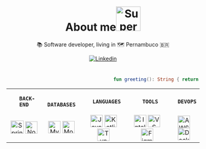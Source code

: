 <h1 align="center">About me<a href="#"><img width="64" height="64" src="https://c.tenor.com/0Ez-AxaM_9EAAAAi/paper-mario.gif" alt="Super Mario"></a></h1>

<p align="center">📚 Software developer, living in 🗺️ Pernambuco 🇧🇷</p>

<p align="center">
<a href="https://www.linkedin.com/in/leonardosantino/"><img src="https://img.shields.io/badge/linkedin-%230077B5.svg?&style=for-the-badge&logo=linkedin&logoColor=white" alt="Linkedin" title="Linkedin"></a>
</p>

#
   
```kotlin
                                       fun greeting(): String { return "Welcome !!!" }
```

<table align="center">
<tr>
<th>

      BACK-END
</th>
<th>

      DATABASES
</th>
<th>

      LANGUAGES
</th>
<th>

      TOOLS
</th>
<th>

      DEVOPS
</th>
</tr>

<tr>
   
<!--- BACK-END --->
<td align="center">
<a href="#"><img width="34" height="34" src="https://img.icons8.com/color/48/000000/spring-logo.png" alt="Spring boot" title="Spring boot"></a>
<a href="#"><img width="32" height="32" src="https://xesque.rocketseat.dev/platform/tech/node.svg" alt="Node" title="Node"></a>
</td>
   
<!--- DATABASES --->
<td align="center">
<a href="#"><img width="32" height="32" src="https://xesque.rocketseat.dev/platform/tech/mysql.svg" alt="MySQL" title="MySQL"></a>
<a href="#"><img width="32" height="32" src="https://xesque.rocketseat.dev/platform/tech/mongodb.svg" alt="MongoDB" title="MongoDB"></a>
</td>
   
<!--- LANGUAGES --->
<td align="center">
<a href="#"><img width="32" height="32" src="https://xesque.rocketseat.dev/platform/tech/java.svg" alt="Java" title="Java"></a>
<a href="#"><img width="32" height="32" src="https://img.icons8.com/color/48/000000/kotlin.png" alt="Kotlin" title="Kotlin"></a>
<a href="#"><img width="32" height="32" src="https://xesque.rocketseat.dev/platform/tech/typescript.svg" alt="TypeScript" title="TypeScript"></a>
   
</td>

<!--- TOOLS --->
<td align="center">
<a href="#"><img width="32" height="32" src="https://img.icons8.com/color/48/000000/intellij-idea.png" alt="Intellij" title="Intellij"></a>
<a href="#"><img width="32" height="32" src="https://img.icons8.com/color/48/000000/visual-studio-code-2019.png" alt="VS Code" title="VS Code"></a>
<a href="#"><img width="32" height="32" src="https://img.icons8.com/color/48/000000/figma--v1.png" alt="Figma" title="Figma"></a>
</td>
   
<!--- DEVOPS --->
<td align="center">   
<a href="#"><img width="32" height="32" src="https://xesque.rocketseat.dev/platform/tech/aws.svg" alt="AWS" title="AWS"></a>
<a href="#"><img width="32" height="32" src="https://xesque.rocketseat.dev/platform/tech/docker.svg" alt="Docker" title="Docker"></a>
</td>
</tr>
</table>

<!---
LeonardoSantino/LeonardoSantino is a ✨ special ✨ repository because its `README.md` (this file) appears on your GitHub profile.
You can click the Preview link to take a look at your changes.
--->
